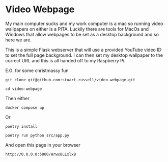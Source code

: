 # Video Webpage

My main computer sucks and my work computer is a mac so running video wallpapers on either is a PITA. Luckily there are tools for MacOs and Windows that allow webpages to be set as a desktop background and so here we are.

This is a simple Flask webserver that will use a provided YouTube video ID to set the full page background. I can then set my desktop wallpaper to the correct URL and this is all handed off to my Raspberry Pi.

E.G. for some christmassy fun

`git clone git@github.com:stuart-russell/video-webpage.git`

`cd video-webpage`

Then either

`docker compose up`

Or

`poetry install`

`poetry run python src/app.py`

And open this page in your browser

`http://0.0.0.0:5000/Arwx8LLxlx8`
